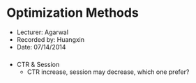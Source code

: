 Optimization Methods
================

* Lecturer: Agarwal
* Recorded by: Huangxin
* Date: 07/14/2014

###
- CTR & Session
	- CTR increase, session may decrease, which one prefer?
	